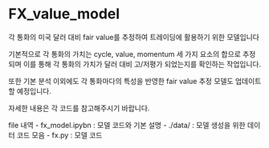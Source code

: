 # FX_value_model

각 통화의 미국 달러 대비 fair value를 추정하여 트레이딩에 활용하기 위한 모델입니다

기본적으로 각 통화의 가치는 cycle, value, momentum 세 가지 요소의 합으로 추정되며 이를 통해 각 통화의 가치가 달러 대비 고/저평가 되었는지를 확인하는 작업입니다.

또한 기본 분석 이외에도 각 통화마다의 특성을 반영한 fair value 추정 모델도 업데이트할 예정입니다.

자세한 내용은 각 코드를 참고해주시기 바랍니다.

file 내역
    - fx_model.ipybn : 모델 코드와 기본 설명
    - ./data/ : 모델 생성을 위한 데이터 코드 모음
    - fx.py : 모델 코드
